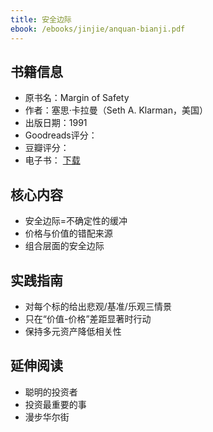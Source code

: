 ```yaml
---
title: 安全边际
ebook: /ebooks/jinjie/anquan-bianji.pdf
---
```

## 书籍信息
- 原书名：Margin of Safety
- 作者：塞思·卡拉曼（Seth A. Klarman，美国）
- 出版日期：1991
- Goodreads评分：
- 豆瓣评分：
- 电子书： [下载](/ebooks/jinjie/anquan-bianji.pdf)

## 核心内容
- 安全边际=不确定性的缓冲
- 价格与价值的错配来源
- 组合层面的安全边际

## 实践指南
- 对每个标的给出悲观/基准/乐观三情景
- 只在“价值-价格”差距显著时行动
- 保持多元资产降低相关性

## 延伸阅读
- 聪明的投资者
- 投资最重要的事
- 漫步华尔街
